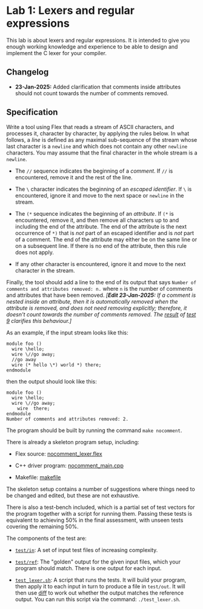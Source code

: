 Lab 1: Lexers and regular expressions
=====================================

This lab is about lexers and regular expressions. It is intended to give you enough working knowledge and experience to be able to design and implement the C lexer for your compiler.

Changelog
---------
- **23-Jan-2025:** Added clarification that comments inside attributes should not count towards the number of comments removed.

Specification
-------------

Write a tool using Flex that reads a stream of ASCII characters, and processes it, character by character, by applying the rules below. In what follows, a _line_ is defined as any maximal sub-sequence of the stream whose last character is a `newline` and which does not contain any other `newline` characters. You may assume that the final character in the whole stream is a `newline`.

- The `//` sequence indicates the beginning of a _comment_. If `//` is encountered, remove it and the rest of the line.

- The `\` character indicates the beginning of an _escaped identifier_. If `\` is encountered, ignore it and move to the next space or `newline` in the stream.

- The `(*` sequence indicates the beginning of an _attribute_. If `(*` is encountered, remove it, and then remove all characters up to and including the end of the attribute. The end of the attribute is the next occurrence of `*)` that is _not_ part of an escaped identifier and is _not_ part of a comment. The end of the attribute may either be on the same line or on a subsequent line. If there is no end of the attribute, then this rule does not apply.

- If any other character is encountered, ignore it and move to the next character in the stream.

Finally, the tool should add a line to the end of its output that says `Number of comments and attributes removed: n.` where `n` is the number of comments and attributes that have been removed. _[**Edit 23-Jan-2025:** If a comment is nested inside an attribute, then it is automatically removed when the attribute is removed, and does not need removing explicitly; therefore, it doesn't count towards the number of comments removed. The [result](test/ref/09.stdout.txt) of [test 9](test/in/09.txt) clarifies this behaviour.]_

As an example, if the input stream looks like this:

```
module foo ()
  wire \hello;
  wire \//go away;
  //go away
  wire (* hello \*) world *) there;
endmodule

```

then the output should look like this:

```
module foo ()
  wire \hello;
  wire \//go away;
    wire  there;
endmodule
Number of comments and attributes removed: 2.
```

The program should be built by running the command `make nocomment`.

There is already a skeleton program setup, including:

- Flex source: [nocomment_lexer.flex](nocomment_lexer.flex)

- C++ driver program: [nocomment_main.cpp](nocomment_main.cpp)

- Makefile: [makefile](makefile)

The skeleton setup contains a number of suggestions where
things need to be changed and edited, but these are not exhaustive.

There is also a test-bench included, which is a partial set of test vectors for the program together with a script for running them. Passing these tests is equivalent to achieving 50% in the final assessment, with unseen tests covering the remaining 50%.

The components of the test are:

- [`test/in`](test/in): A set of input test files of increasing complexity.

- [`test/ref`](test/ref): The "golden" output for the given input files, which your program should match. There is one output for each input.

- [`test_lexer.sh`](test_lexer.sh): A script that runs the tests. It will build your program, then apply it to each input in turn to produce a file in `test/out`. It will then use [diff](https://en.wikipedia.org/wiki/Diff_utility) to work out whether the output matches the reference output. You can run this script via the command: `./test_lexer.sh`.
